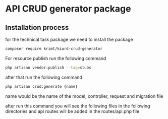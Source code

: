 # API CRUD generator package 

## Installation process

for the technical task package we need to install the package
```bash
composer require krimt/kiurd-crud-generator
```
For resource publish run the following command
```bash
php artisan vendor:publish --tag=stubs
```
after that run the following command
```bash
php artisan crud:generate {name}
```
name would be the name of the model, controller, request and migration file

after run this command you will see the following files in the following directories and api routes will be added in the routes/api.php file


